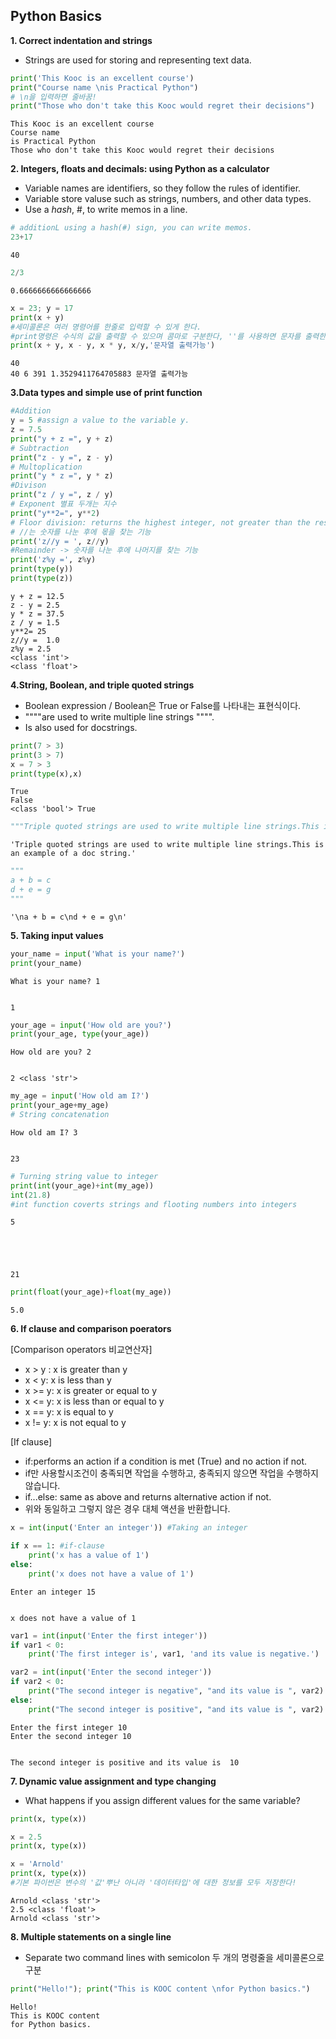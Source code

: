 ## Python Basics

__1. Correct indentation and strings__
- Strings are used for storing and representing text data.


```python
print('This Kooc is an excellent course')
print("Course name \nis Practical Python")
# \n을 입력하면 줄바꿈!
print("Those who don't take this Kooc would regret their decisions")
```

    This Kooc is an excellent course
    Course name 
    is Practical Python
    Those who don't take this Kooc would regret their decisions
    

__2. Integers, floats and decimals: using Python as a calculator__
- Variable names are identifiers, so they follow the rules of identifier.
- Variable store valuse such as strings, numbers, and other data types.
- Use a *hash*, #, to write memos in a line.


```python
# additionL using a hash(#) sign, you can write memos.
23+17
```




    40




```python
2/3
```




    0.6666666666666666




```python
x = 23; y = 17
print(x + y)
#세미콜론은 여러 명령어를 한줄로 입력할 수 있게 한다.
#print명령은 수식의 값을 출력할 수 있으며 콤마로 구분한다, ''를 사용하면 문자를 출력한다.
print(x + y, x - y, x * y, x/y,'문자열 출력가능')
```

    40
    40 6 391 1.3529411764705883 문자열 출력가능
    

__3.Data types and simple use of print function__


```python
#Addition
y = 5 #assign a value to the variable y.
z = 7.5 
print("y + z =", y + z)
# Subtraction
print("z - y =", z - y)
# Multoplication
print("y * z =", y * z)
#Divison
print("z / y =", z / y)
# Exponent 별표 두개는 지수
print("y**2=", y**2)
# Floor division: returns the highest integer, not greater than the result
# //는 숫자를 나눈 후에 몫을 찾는 기능
print('z//y = ', z//y)
#Remainder -> 숫자를 나눈 후에 나머지를 찾는 기능
print('z%y =', z%y)
print(type(y))
print(type(z))
```

    y + z = 12.5
    z - y = 2.5
    y * z = 37.5
    z / y = 1.5
    y**2= 25
    z//y =  1.0
    z%y = 2.5
    <class 'int'>
    <class 'float'>
    

__4.String, Boolean, and triple quoted strings__
- Boolean expression / Boolean은 True or False를 나타내는 표현식이다.
- """"are used to write multiple line strings """".
- Is also used for docstrings.


```python
print(7 > 3)
print(3 > 7)
x = 7 > 3
print(type(x),x)
```

    True
    False
    <class 'bool'> True
    


```python
"""Triple quoted strings are used to write multiple line strings.This is an example of a doc string."""
```




    'Triple quoted strings are used to write multiple line strings.This is an example of a doc string.'




```python
"""
a + b = c
d + e = g
"""
```




    '\na + b = c\nd + e = g\n'



__5. Taking input values__


```python
your_name = input('What is your name?')
print(your_name)
```

    What is your name? 1
    

    1
    


```python
your_age = input('How old are you?')
print(your_age, type(your_age))
```

    How old are you? 2
    

    2 <class 'str'>
    


```python
my_age = input('How old am I?')
print(your_age+my_age)
# String concatenation
```

    How old am I? 3
    

    23
    


```python
# Turning string value to integer
print(int(your_age)+int(my_age))
int(21.8)
#int function coverts strings and flooting numbers into integers
```

    5
    




    21




```python
print(float(your_age)+float(my_age))
```

    5.0
    

__6. If clause and comparison poerators__

[Comparison operators 비교연산자]


- x > y : x is greater than y
- x < y: x is less than y
- x >= y: x is greater or equal to y 
- x <= y: x is less than or equal to y
- x == y: x is equal to y
- x != y: x is not equal to y

[If clause]

- if:performs an action if a condition is met (True) and no action if not. 
- if만 사용할시조건이 충족되면 작업을 수행하고, 충족되지 않으면 작업을 수행하지 않습니다.
- if...else: same as above and returns alternative action if not. 
- 위와 동일하고 그렇지 않은 경우 대체 액션을 반환합니다.


```python
x = int(input('Enter an integer')) #Taking an integer

if x == 1: #if-clause
    print('x has a value of 1')
else:
    print('x does not have a value of 1')
```

    Enter an integer 15
    

    x does not have a value of 1
    


```python
var1 = int(input('Enter the first integer'))
if var1 < 0:
    print('The first integer is', var1, 'and its value is negative.')

var2 = int(input('Enter the second integer'))
if var2 < 0:
    print("The second integer is negative", "and its value is ", var2)
else:
    print("The second integer is positive", "and its value is ", var2)
```

    Enter the first integer 10
    Enter the second integer 10
    

    The second integer is positive and its value is  10
    

__7. Dynamic value assignment and type changing__
 - What happens if you assign different values for the same variable?


```python
print(x, type(x))

x = 2.5
print(x, type(x))

x = 'Arnold'
print(x, type(x))
#기본 파이썬은 변수의 '값'뿌난 아니라 '데이터타입'에 대한 정보를 모두 저장한다!
```

    Arnold <class 'str'>
    2.5 <class 'float'>
    Arnold <class 'str'>
    

__8. Multiple statements on a single line__

 - Separate two command lines with semicolon 두 개의 명령줄을 세미콜론으로 구분



```python
print("Hello!"); print("This is KOOC content \nfor Python basics.")
```

    Hello!
    This is KOOC content 
    for Python basics.
    


```python

```
